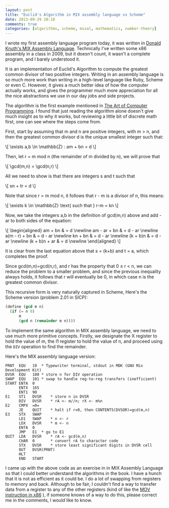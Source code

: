 ```yaml
---
layout: post
title: "Euclid's Algorithm in MIX assembly language vs Scheme"
date: 2013-09-29 20:18
comments: true
categories: [algorithms, scheme, mixal, mathematics, number-theory]
---
```


I wrote my first assembly language program today, it was written in
[Donald Knuth's MIX Assembly
Language](https://en.wikipedia.org/wiki/MIX). Technically I've written
some x86 assembly in a class in 2009, but it doesn't count, it wasn't
a complete program, and I barely understood it.

It is an implementation of Euclid's Algorithm to compute the greatest common divisor of two
positive integers. Writing in an assembly language is so much more
work than writing in a high-level language like Ruby, Scheme or even
C. However, it gives a much better idea of how the computer actually
works, and gives the programmer much more appreciation for all the
nice abstractions we use in our day jobs and side projects.

The algorithm is the first example mentioned in [The Art of Computer Programming](https://en.wikipedia.org/wiki/The_Art_of_Computer_Programming). 
I found that just reading the algorithm
alone doesn't give much insight as to why it works, but reviewing a
little bit of discrete math first, one can see where the steps come
from.

First, start by assuming that m and n are positive integers, with m > 
n, and then the greatest common divisor d is the unique smallest integer such that:

<div markdown="0">
  \[ \exists a,b \in \mathbb{Z} : am + bn = d  \]
</div>

Then, let r = m mod n (the remainder of m divided by n), we will prove
that 

<div markdown="0">
  \[ \gcd(m,n) = \gcd(n,r) \]
</div>

All we need to show is that there are integers s and t such that 

<div markdown="0">
  \[ sn + tr = d  \]
</div>

Note that since r = m mod n, it follows that r - m is a divisor of n,
this means: 

<div markdown="0">
  \[ \exists k \in \mathbb{Z} \text{ such that }  r-m = kn \]
</div>

Now, we take the integers a,b in the definition of gcd(m,n) above and
add -ar to both sides of the equation:

<div markdown="0">
\[ \begin{aligned} 
   am + bn & = d \newline
   am - ar + bn & = d - ar    \newline
   a(m - r) + bn & = d - ar   \newline
   kn + bn & = d - ar   \newline
   (k + b)n & = d - ar   \newline
   (k + b)n + ar & = d   \newline
\end{aligned} 
\]
</div>

It is clear from the last equation above that s = (k+b) and t = a,
which completes the proof.

Since gcd(m,n)=gcd(n,r), and r has the property that 0 &le; r &lt; n,
we can reduce the problem to a smaller problem, and since the previous
inequality always holds, it follows that r will eventually be 0, in
which case n is the greatest common divisor.

This recursive form is very naturally captured in Scheme, 
Here's the Scheme version (problem 2.01 in SICP):
``` scheme
(define (gcd m n)
  (if (= n 0)
      m
      (gcd n (remainder m n))))
```

To implement the same algorithm in MIX assembly language, we need to
use much more primitive concepts. Firstly, we designate the X register
to hold the value of m, the I1 register to hold the value of n, and
proceed using the `DIV` operation to find the remainder. 

Here's the MIX assembly language version:

```
PRNT  EQU	19	* Typewriter terminal, stdout in MDK (GNU Mix Development Kit)
DVSR  EQU	100	* store n for DIV operation
SWAP  EQU	101	* swap to handle reg-to-reg transfers (inefficient)
START ENTA	0
      ENTX	165
      ENT1	90
E1    ST1	DVSR	* store n in DVSR
      DIV	DVSR	* rA <- m//n; rX <- m%n
E2    CMPX	=0=
      JE	QUIT	* halt if r=0, then CONTENTS(DVSOR)=gcd(m,n)
E3    STX	SWAP
      LD1	SWAP	* n <- r
      LDX	DVSR	* m <- n
      ENTA	0
      JMP	E1	* go to E1
QUIT  LDA	DVSR    * rA <- gcd(m,n)
      CHAR	0       * convert rA to character code
      STX	DVSR	* store least significant digits in DVSR cell
      OUT	DVSR(PRNT)
      HLT
      END	START
```

I came up with the above code as an exercise in in MIX Assembly
Language so that I could better understand the algorithms in the book.
I have a hunch that it is not as efficient as it could be. I do a lot of
swapping from registers to memory and back. Although to be fair, I
couldn't find a way to transfer data from a register to any of the other
registers (kind of like the [MOV instruction in x86](https://en.wikibooks.org/wiki/X86_Assembly/Data_Transfer#Move) ), 
if someone knows of a way to do this, please correct me in
the comments, I would like to know.



